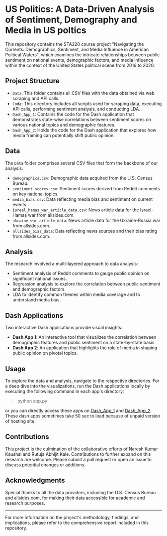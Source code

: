 # US Politics: A Data-Driven Analysis of Sentiment, Demography and Media in US poltics

This repository contains the STA220 course project "Navigating the Currents: Demographics, Sentiment, and Media Influence in American Political Waters", which examines the intricate relationships between public sentiment on national events, demographic factors, and media influence within the context of the United States political scene from 2016 to 2020.

## Project Structure

- `Data`: This folder contains all CSV files with the data obtained via web scraping and API calls.
- `Code`: This directory includes all scripts used for scraping data, executing API calls, performing sentiment analysis, and conducting LDA.
- `Dash_App_1`: Contains the code for the Dash application that demonstrates state-wise correlations between sentiment scores on various national topics and demographic features.
- `Dash_App_2`: Holds the code for the Dash application that explores how media framing can potentially shift public opinion.

## Data

The `Data` folder comprises several CSV files that form the backbone of our analysis:

- `demographics.csv`: Demographic data acquired from the U.S. Census Bureau.
- `sentiment_scores.csv`: Sentiment scores derived from Reddit comments on key national topics.
- `media_bias.csv`: Data reflecting media bias and sentiment on current events.
- `isreal_hamas_war_article_data.csv`: News article data for the Israel-Hamas war from allsides.com.
- `ukraine_war_article_data`: News article data for the Ukraine-Russia war from allsides.com.
- `allsides_bias_data`: Data reflecting news sources and their bias rating from allsides.com.

## Analysis

The research involved a multi-layered approach to data analysis:

- Sentiment analysis of Reddit comments to gauge public opinion on significant national issues.
- Regression analysis to explore the correlation between public sentiment and demographic factors.
- LDA to identify common themes within media coverage and to understand media bias.

## Dash Applications

Two interactive Dash applications provide visual insights:

- **Dash App 1**: An interactive tool that visualizes the correlation between demographic features and public sentiment on a state-by-state basis.
- **Dash App 2**: An application that highlights the role of media in shaping public opinion on pivotal topics.

## Usage

To explore the data and analysis, navigate to the respective directories. For a deep dive into the visualizations, run the Dash applications locally by executing the following command in each app's directory:

> python app.py

or you can directly access these apps on [Dash_App_1](https://data-and-web-technologies-for-data.onrender.com/) and [Dash_App_2](https://data-and-web-technologies-for-data-1cu1.onrender.com/). These dash apps sometimes take 50 sec to load because of unpaid version of hosting site.

## Contributions

This project is the culmination of the collaborative efforts of Naresh Kumar Kaushal and Rutuja Abhijit Kale. Contributions to further expand on this research are welcome. Please submit a pull request or open an issue to discuss potential changes or additions.

## Acknowledgments

Special thanks to all the data providers, including the U.S. Census Bureau and allsides.com, for making their data accessible for academic and research purposes.

---

For more information on the project's methodology, findings, and implications, please refer to the comprehensive report included in this repository.



